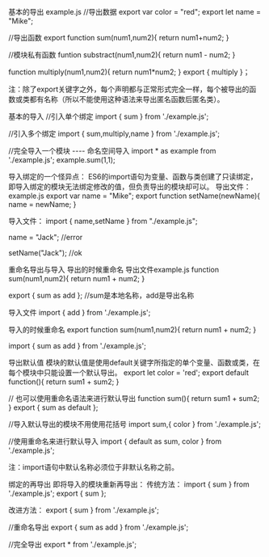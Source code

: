 基本的导出
example.js
//导出数据
export var color = "red";
export let name = "Mike";

//导出函数
export function sum(num1,num2){
    return num1+num2;
}

//模块私有函数
funtion substract(num1,num2){
    return num1 - num2;
}

function multiply(num1,num2){
    return num1*num2;
}
export { multiply }；

注：除了export关键字之外，每个声明都与正常形式完全一样，每个被导出的函数或类都有名称（所以不能使用这种语法来导出匿名函数后匿名类）。

基本的导入
//引入单个绑定
import { sum } from './example.js';

//引入多个绑定
import { sum,multiply,name } from './example.js';

//完全导入一个模块      ---- 命名空间导入
import * as example from './example.js';
example.sum(1,1);


导入绑定的一个怪异点：
ES6的import语句为变量、函数与类创建了只读绑定，即导入绑定的模块无法绑定修改的值，但负责导出的模块却可以。
导出文件： example.js
export var name = "Mike";
export function setName(newName){
    name = newName;
}


导入文件：
import { name,setName } from "./example.js";

name = "Jack";       //error

setName("Jack");     //ok



重命名导出与导入
导出的时候重命名
导出文件example.js
function sum(num1,num2){
    return num1 + num2;
}

export { sum as add };  //sum是本地名称，add是导出名称


导入文件
import { add } from './example.js';


导入的时候重命名
export function sum(num1,num2){
    return num1 + num2;
}


import { sum as add } from './example.js';


导出默认值
模块的默认值是使用default关键字所指定的单个变量、函数或类，在每个模块中只能设置一个默认导出。
export let color = 'red';
export default function(){
    return sum1 + sum2;
}

// 也可以使用重命名语法来进行默认导出
function sum(){
    return sum1 + sum2;
}
export { sum as default };


//导入默认导出的模块不用使用花括号
import sum,{ color } from './example.js';

//使用重命名来进行默认导入
import { default as sum, color } from './example.js';

注：import语句中默认名称必须位于非默认名称之前。

绑定的再导出
即将导入的模块重新再导出：
传统方法：
import { sum } from './example.js';
export { sum };


改进方法：
export { sum } from './example.js';

//重命名导出
export { sum as add } from './example.js';

//完全导出
export * from './example.js';